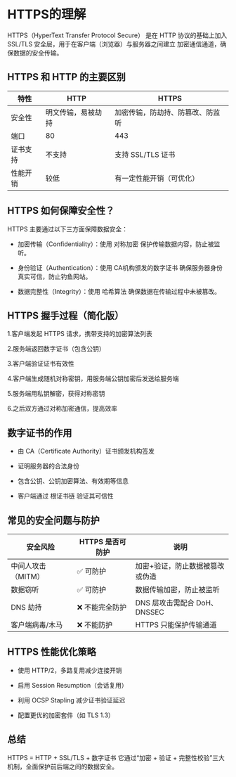 # HTTPS的理解

HTTPS（HyperText Transfer Protocol Secure） 是在 HTTP 协议的基础上加入 SSL/TLS 安全层，用于在客户端（浏览器）与服务器之间建立 加密通信通道，确保数据的安全传输。

## HTTPS 和 HTTP 的主要区别

|特性 |HTTP| HTTPS|
| --- | --- | --- |
|安全性 |明文传输，易被劫持| 加密传输，防劫持、防篡改、防监听|
|端口 |80| 443|
|证书支持 |不支持| 支持 SSL/TLS 证书|
|性能开销| 较低 |有一定性能开销（可优化）|

## HTTPS 如何保障安全性？

HTTPS 主要通过以下三方面保障数据安全：

- 加密传输（Confidentiality）：使用 对称加密 保护传输数据内容，防止被监听。

- 身份验证（Authentication）：使用 CA机构颁发的数字证书 确保服务器身份真实可信，防止钓鱼网站。

- 数据完整性（Integrity）：使用 哈希算法 确保数据在传输过程中未被篡改。

## HTTPS 握手过程（简化版）

1.客户端发起 HTTPS 请求，携带支持的加密算法列表

2.服务端返回数字证书（包含公钥）

3.客户端验证证书有效性

4.客户端生成随机对称密钥，用服务端公钥加密后发送给服务端

5.服务端用私钥解密，获得对称密钥

6.之后双方通过对称加密通信，提高效率

## 数字证书的作用

- 由 CA（Certificate Authority）证书颁发机构签发

- 证明服务器的合法身份

- 包含公钥、公钥加密算法、有效期等信息

- 客户端通过 根证书链 验证其可信性

## 常见的安全问题与防护

|安全风险 |HTTPS 是否可防护 |说明|
| --- | --- | --- |
|中间人攻击（MITM） |✅ 可防护 |加密+验证，防止数据被篡改或伪造|
|数据窃听 |✅ 可防护 |数据传输加密，防止被监听|
|DNS 劫持 |❌ 不能完全防护| DNS 层攻击需配合 DoH、DNSSEC|
|客户端病毒/木马 |❌ 不能防护 |HTTPS 只能保护传输通道|

## HTTPS 性能优化策略

- 使用 HTTP/2，多路复用减少连接开销

- 启用 Session Resumption（会话复用）

- 利用 OCSP Stapling 减少证书验证延迟

- 配置更优的加密套件（如 TLS 1.3）

## 总结

HTTPS = HTTP + SSL/TLS + 数字证书
它通过“加密 + 验证 + 完整性校验”三大机制，全面保护前后端之间的数据安全。
